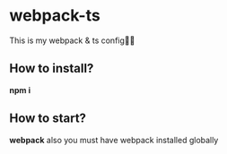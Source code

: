 # webpack-ts
This is my webpack &amp; ts config👨‍💻

## How to install?
**npm i**

## How to start?
**webpack** also you must have webpack installed globally
